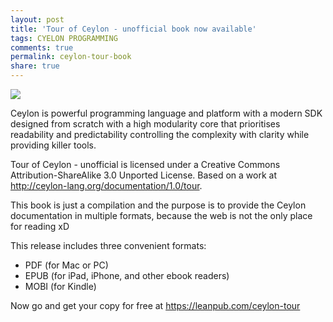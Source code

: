 ```yaml
---
layout: post
title: 'Tour of Ceylon - unofficial book now available'
tags: CYELON PROGRAMMING
comments: true
permalink: ceylon-tour-book
share: true
---
```


<img src="http://1.bp.blogspot.com/-6c3x8808YIo/Un_jrSzqO2I/AAAAAAAA8TQ/khyADy_XZjw/s640/title_page.png"/>

Ceylon is powerful programming language and platform with a modern SDK designed from scratch with a high modularity core that prioritises readability and predictability controlling the complexity with clarity while providing killer tools.

Tour of Ceylon - unofficial is licensed under a Creative Commons Attribution-ShareAlike 3.0 Unported License. Based on a work at http://ceylon-lang.org/documentation/1.0/tour.

This book is just a compilation and the purpose is to provide the Ceylon documentation in multiple formats, because the web is not the only place for reading xD

This release includes three convenient formats:

* PDF (for Mac or PC)
* EPUB (for iPad, iPhone, and other ebook readers)
* MOBI (for Kindle)

Now go and get your copy for free at https://leanpub.com/ceylon-tour